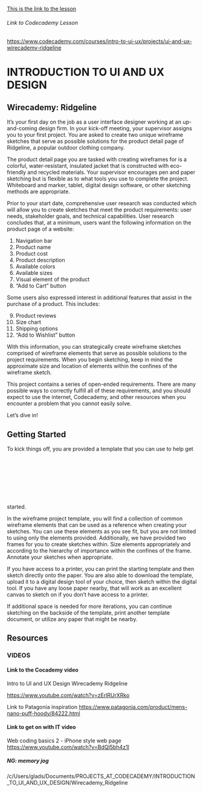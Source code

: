 [This is the link to the lesson](/c/Users/glads/Documents/PROJECTS_AT_CODECADEMY/INTRODUCTION_TO_UI_AND_UX_DESIGN/Wirecademy_Ridgeline)
###### Link to Codecademy Lesson

https://www.codecademy.com/courses/intro-to-ui-ux/projects/ui-and-ux-wirecademy-ridgeline

# INTRODUCTION TO UI AND UX DESIGN

## Wirecademy: Ridgeline

It’s your first day on the job as a user interface designer working at an up-and-coming design firm. In your kick-off meeting, your supervisor assigns you to your first project. You are asked to create two unique wireframe sketches that serve as possible solutions for the product detail page of Ridgeline, a popular outdoor clothing company.

The product detail page you are tasked with creating wireframes for is a colorful, water-resistant, insulated jacket that is constructed with eco-friendly and recycled materials. Your supervisor encourages pen and paper sketching but is flexible as to what tools you use to complete the project. Whiteboard and marker, tablet, digital design software, or other sketching methods are appropriate.

Prior to your start date, comprehensive user research was conducted which will allow you to create sketches that meet the product requirements: user needs, stakeholder goals, and technical capabilities. User research concludes that, at a minimum, users want the following information on the product page of a website:

1. Navigation bar
2. Product name
3. Product cost
4. Product description
5. Available colors
6. Available sizes
7. Visual element of the product
8. “Add to Cart” button

Some users also expressed interest in additional features that assist in the purchase of a product. This includes:

9. Product reviews
10. Size chart
11. Shipping options
12. “Add to Wishlist” button

With this information, you can strategically create wireframe sketches comprised of wireframe elements that serve as possible solutions to the project requirements. When you begin sketching, keep in mind the approximate size and location of elements within the confines of the wireframe sketch.

This project contains a series of open-ended requirements. There are many possible ways to correctly fulfill all of these requirements, and you should expect to use the internet, Codecademy, and other resources when you encounter a problem that you cannot easily solve.

Let’s dive in!


## Getting Started


To kick things off, you are provided a template that you can use to help get started.
![](extension://elhekieabhbkpmcefcoobjddigjcaadp/https://static-assets.codecademy.com/Courses/intro-to-ui-and-ux/wireframes/wireframe-project-template.pdf?_gl=1*1q5g913*_ga*NjM3NTk3OTEwLjE2NzY2MDk3Nzc.*_ga_3LRZM6TM9L*MTY4NDM2NTc5OS40NDMuMS4xNjg0MzY1ODAwLjU5LjAuMA..)

In the wireframe project template, you will find a collection of common wireframe elements that can be used as a reference when creating your sketches. You can use these elements as you see fit, but you are not limited to using only the elements provided. Additionally, we have provided two frames for you to create sketches within. Size elements appropriately and according to the hierarchy of importance within the confines of the frame. Annotate your sketches when appropriate.

If you have access to a printer, you can print the starting template and then sketch directly onto the paper. You are also able to download the template, upload it to a digital design tool of your choice, then sketch within the digital tool. If you have any loose paper nearby, that will work as an excellent canvas to sketch on if you don’t have access to a printer.

If additional space is needed for more iterations, you can continue sketching on the backside of the template, print another template document, or utilize any paper that might be nearby.

## Resources

### VIDEOS

#### Link to the Cocademy video

Intro to UI and UX Design Wirecademy Ridgeline

https://www.youtube.com/watch?v=zErlRUrXRko

Link to Patagonia inspiration
https://www.patagonia.com/product/mens-nano-puff-hoody/84222.html

#### Link to get on with IT video

Web coding basics 2 - iPhone style web page
https://www.youtube.com/watch?v=BdQI5bh4z1I

##### NG: memory jog
/c/Users/glads/Documents/PROJECTS_AT_CODECADEMY/INTRODUCTION_TO_UI_AND_UX_DESIGN/Wirecademy_Ridgeline


